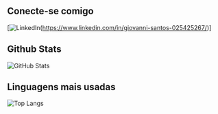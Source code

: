 ## Conecte-se comigo
[![LinkedIn](https://img.shields.io/badge/LinkedIn-000?style=for-the-badge&logo=linkedin&logoColor=0E76A8)(https://www.linkedin.com/in/giovanni-santos-025425267/)]


## Github Stats
![GitHub Stats](https://github-readme-stats.vercel.app/api?username=Gimedeiros-77&&theme=codeSTACKr&show_icons=true)




## Linguagens mais usadas
![Top Langs](https://github-readme-stats-git-masterrstaa-rickstaa.vercel.app/api/top-langs/?username=Gimedeiros-77&theme=codeSTACKr&show_icons=true)

